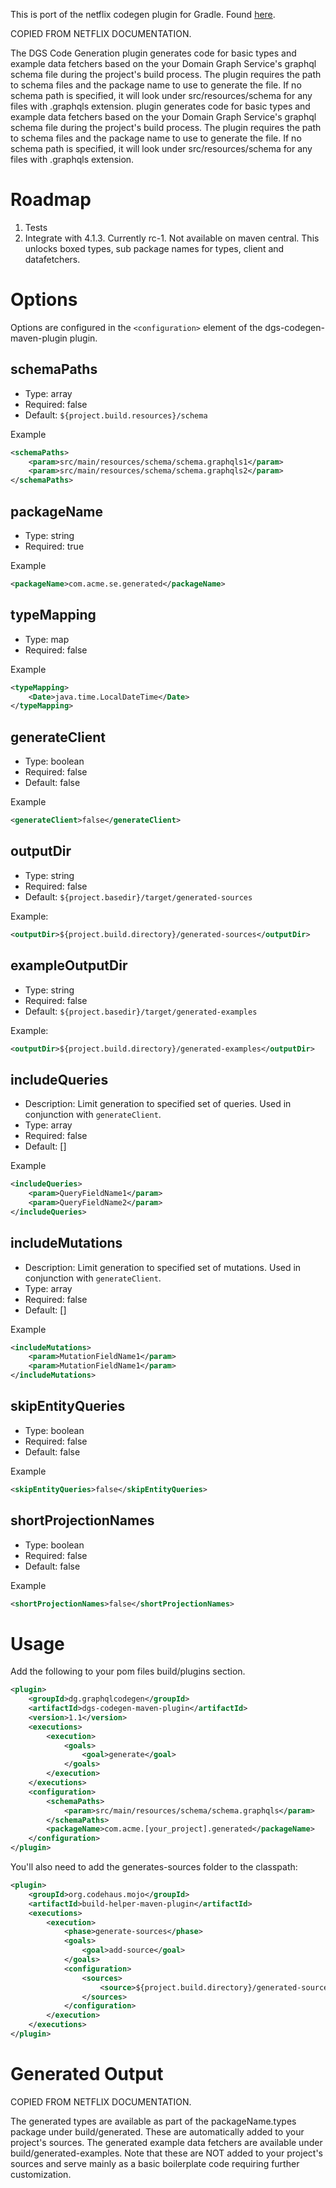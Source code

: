 This is port of the netflix codegen plugin for Gradle. Found [here](https://github.com/Netflix/dgs-codegen).

COPIED FROM NETFLIX DOCUMENTATION.

The DGS Code Generation plugin generates code for basic types and example data fetchers based on the your Domain Graph Service's graphql schema file during the project's build process. The plugin requires the path to schema files and the package name to use to generate the file. If no schema path is specified, it will look under src/resources/schema for any files with .graphqls extension. plugin generates code for basic types and example data fetchers based on the your Domain Graph Service's graphql schema file during the project's build process. The plugin requires the path to schema files and the package name to use to generate the file. If no schema path is specified, it will look under src/resources/schema for any files with .graphqls extension.

# Roadmap
1. Tests
2. Integrate with 4.1.3. Currently rc-1. Not available on maven central. This unlocks boxed types, sub package names for types, client and datafetchers.

# Options

Options are configured in the `<configuration>` element of the dgs-codegen-maven-plugin plugin.


## schemaPaths

- Type: array
- Required: false
- Default: `${project.build.resources}/schema`

Example 
```xml
<schemaPaths>
    <param>src/main/resources/schema/schema.graphqls1</param>
    <param>src/main/resources/schema/schema.graphqls2</param>
</schemaPaths>
```

## packageName

- Type: string
- Required: true

Example
```xml
<packageName>com.acme.se.generated</packageName>
```

## typeMapping

- Type: map
- Required: false

Example
```xml
<typeMapping>
    <Date>java.time.LocalDateTime</Date>    
</typeMapping>
```

## generateClient

- Type: boolean
- Required: false
- Default: false

Example
```xml
<generateClient>false</generateClient>
```

## outputDir

- Type: string
- Required: false
- Default: `${project.basedir}/target/generated-sources`

Example:
```xml
<outputDir>${project.build.directory}/generated-sources</outputDir>
```

## exampleOutputDir

- Type: string
- Required: false
- Default: `${project.basedir}/target/generated-examples`

Example:
```xml
<outputDir>${project.build.directory}/generated-examples</outputDir>
```     

## includeQueries

- Description: Limit generation to specified set of queries. Used in conjunction with `generateClient`.
- Type: array
- Required: false
- Default: []

Example 
```xml
<includeQueries>
    <param>QueryFieldName1</param>
    <param>QueryFieldName2</param>
</includeQueries>
```

## includeMutations

- Description: Limit generation to specified set of mutations. Used in conjunction with `generateClient`.
- Type: array
- Required: false
- Default: []

Example 
```xml
<includeMutations>
    <param>MutationFieldName1</param>
    <param>MutationFieldName1</param>
</includeMutations>
```

## skipEntityQueries

- Type: boolean
- Required: false
- Default: false

Example
```xml
<skipEntityQueries>false</skipEntityQueries>
```

## shortProjectionNames

- Type: boolean
- Required: false
- Default: false

Example
```xml
<shortProjectionNames>false</shortProjectionNames>
```

# Usage

Add the following to your pom files build/plugins section.
```xml
<plugin>
    <groupId>dg.graphqlcodegen</groupId>
	<artifactId>dgs-codegen-maven-plugin</artifactId>
	<version>1.1</version>
	<executions>
		<execution>
			<goals>
				<goal>generate</goal>
			</goals>
		</execution>
	</executions>
	<configuration>
		<schemaPaths>
			<param>src/main/resources/schema/schema.graphqls</param>
		</schemaPaths>
		<packageName>com.acme.[your_project].generated</packageName>
	</configuration>
</plugin>
```
You'll also need to add the generates-sources folder to the classpath:
```xml
<plugin>
	<groupId>org.codehaus.mojo</groupId>
	<artifactId>build-helper-maven-plugin</artifactId>
	<executions>
		<execution>
			<phase>generate-sources</phase>
			<goals>
				<goal>add-source</goal>
			</goals>
			<configuration>
				<sources>
					<source>${project.build.directory}/generated-sources</source>
				</sources>
			</configuration>
		</execution>
	</executions>
</plugin>
```
# Generated Output
COPIED FROM NETFLIX DOCUMENTATION.

The generated types are available as part of the packageName.types package under build/generated. These are automatically added to your project's sources. The generated example data fetchers are available under build/generated-examples. Note that these are NOT added to your project's sources and serve mainly as a basic boilerplate code requiring further customization.
